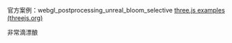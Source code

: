  官方案例：webgl_postprocessing_unreal_bloom_selective
 [three.js examples (threejs.org)](https://threejs.org/examples/#webgl_postprocessing_unreal_bloom_selective)

非常滴漂酿